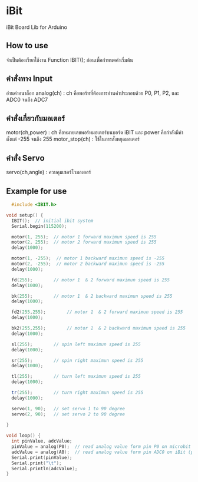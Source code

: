# iBit
iBit Board Lib for Arduino

## How to use
จำเป็นต้องเรียกใช้งาน Function IBIT(); ก่อนเพื่อกำหนดค่าเริ่มต้น

## คำสั่งทาง Input
อ่านค่าอนาล็อก analog(ch) : ch คือพอร์ทที่ต้องการอ่านค่าประกอบด้วย P0, P1, P2, และ ADC0 จนถึง ADC7

## คำสั่งเกี่ยวกับมอเตอร์
motor(ch,power) : ch คือหมายเลขพอร์ทมอเตอร์บนบอร์ด iBIT และ power คือกำลังมีค่าตั้งแต่ -255 จนถึง 255
motor_stop(ch) : ใช้ในการสั่งหยุดมอเตอร์

## คำสั่ง Servo
servo(ch,angle) : ควบคุมเซอร์โวมอเตอร์

## Example for use

```C++
  #include <IBIT.h>

void setup() {
  IBIT();  // initial ibit system
  Serial.begin(115200);

  motor(1, 255);  // motor 1 forward maximun speed is 255
  motor(2, 255);  // motor 2 forward maximun speed is 255
  delay(1000);

  motor(1, -255);  // motor 1 backward maximun speed is -255
  motor(2, -255);  // motor 2 backward maximun speed is -255
  delay(1000);

  fd(255);        // motor 1  & 2 forward maximun speed is 255
  delay(1000);

  bk(255);        // motor 1  & 2 backward maximun speed is 255
  delay(1000);

  fd2(255,255);        // motor 1  & 2 forward maximun speed is 255
  delay(1000);

  bk2(255,255);        // motor 1  & 2 backward maximun speed is 255
  delay(1000);

  sl(255);        // spin left maximun speed is 255
  delay(1000);

  sr(255);        // spin right maximun speed is 255
  delay(1000);

  tl(255);        // turn left maximun speed is 255
  delay(1000);

  tr(255);        // turn right maximun speed is 255
  delay(1000);

  servo(1, 90);   // set servo 1 to 90 degree
  servo(2, 90);   // set servo 2 to 90 degree
  
}

void loop() {
  int pinValue, adcValue;
  pinValue = analog(P0);  // read analog value form pin P0 on microbit (pins name P0, P1, P2)
  adcValue = analog(A0);  // read analog value form pin ADC0 on iBit (pins name A0,A1,A2 ... A7)
  Serial.print(pinValue);
  Serial.print("\t");
  Serial.println(adcValue);
}
```

